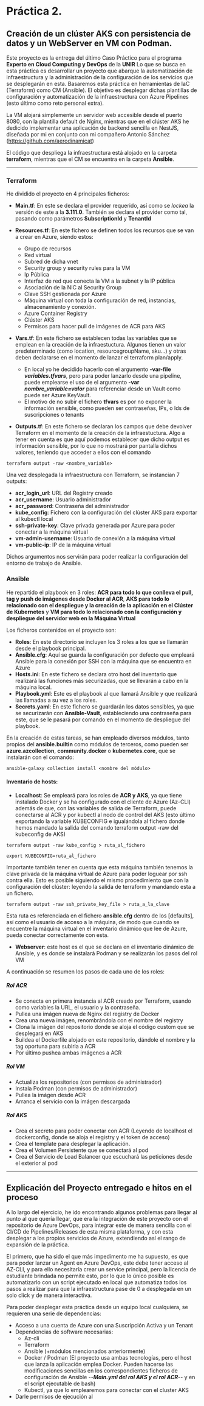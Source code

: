 # Práctica 2. 
## Creación de un clúster AKS con persistencia de datos y un WebServer en VM con Podman.
Este proyecto es la entrega del último Caso Práctico para el programa **Experto en Cloud Computing y DevOps** de la **UNIR**
Lo que se busca en esta práctica es desarrollar un proyecto que abarque la automatización de infraestructura y la administración de la configuración de los servicios que se desplegarán en esta.
Basaremos esta práctica en herramientas de IaC (Terraform) como CM (Ansible). El objetivo es desplegar dichas plantillas de configuración y automatización de la infraestructura con Azure Pipelines (esto último como reto personal extra).

La VM alojará simplemente un servidor web accesible desde el puerto 8080, con la plantilla default de Nginx, mientras que en el clúster AKS he dedicido implementar una aplicación de backend sencilla en NestJS, diseñada por mi en conjunto con mi compañero Antonio Sánchez (https://github.com/aerodinamicat)

El código que despliega la infraestructura está alojado en la carpeta **terraform**, mientras que el CM se encuentra en la carpeta **Ansible**. 

---

### Terraform
He dividido el proyecto en 4 principales ficheros:
- **Main.tf**: En este se declara el provider requerido, así como se *lockea* la versión de este a la **3.111.0**. También se declara el provider como tal, pasando como parámetros **SubscriptionId** y **TenantId**
- **Resources.tf**: En este fichero se definen todos los recursos que se van a crear en Azure, siendo estos:
    - Grupo de recursos
    - Red virtual
    - Subred de dicha vnet
    - Security group y security rules para la VM
    - Ip Pública
    - Interfaz de red que conecta la VM a la subnet y la IP pública
    - Asociación de la NIC al Security Group
    - Clave SSH gestionada por Azure
    - Máquina virtual con toda la configuración de red, instancias, almacenamiento y conexión.
    - Azure Container Registry
    - Clúster AKS
    - Permisos para hacer pull de imágenes de ACR para AKS
- **Vars.tf**: En este fichero se establecen todas las variables que se emplean en la creación de la infraestuctura. Algunos tienen un valor predeterminado (como location, resourcegroupName, sku...) y otras deben declararse en el momento de lanzar el terraform plan/apply.
    - En local yo he decidido hacerlo con el argumento **-var-file *variables.tfvars***, pero para poder lanzarlo desde una pipeline, puede emplearse el uso de el argumento **-var *nombre_variable=valor*** para referenciar desde un Vault como puede ser Azure KeyVault.  
    - El motivo de no subir el fichero **tfvars** es por no exponer la información sensible, como pueden ser contraseñas, IPs, o Ids de suscripciones o tenants 

- **Outputs.tf**: En este fichero se declaran los campos que debe devolver Terraform en el momento de la creación de la infraestuctura. Algo a tener en cuenta es que aquí podemos establecer que dicho output es información sensible, por lo que no mostrará por pantalla dichos valores, teniendo que acceder a ellos con el comando
```
terraform output -raw <nombre_variable>
```

Una vez desplegada la infraestructura con Terraform, se instancian 7 outputs:
- **acr_login_url**: URL del Registry creado
- **acr_username**: Usuario administrador
- **acr_password**: Contraseña del administrador
- **kube_config**: Fichero con la configuración del clúster AKS para exportar al kubectl local
- **ssh-private-key**: Clave privada generada por Azure para poder conectar a la máquina virtual
- **vm-admin-username**: Usuario de conexión a la máquina virtual
- **vm-public-ip**: IP de la máquina virtual

Dichos argumentos nos servirán para poder realizar la configuración del entorno de trabajo de Ansible.


### Ansible
He repartido el playbook en 3 roles: **ACR para todo lo que conlleva el pull, tag y push de imágenes desde Docker al ACR**, **AKS para todo lo relacionado con el despliegue y la creación de la aplicación en el Clúster de Kubernetes** y **VM para todo lo relacionado con la configuración y despliegue del servidor web en la Máquina Virtual**

Los ficheros contenidos en el proyecto son:
- **Roles**: En este directorio se incluyen los 3 roles a los que se llamarán desde el playbook principal.
- **Ansible.cfg**: Aquí se guarda la configuración por defecto que empleará Ansible para la conexión por SSH con la máquina que se encuentra en Azure
- **Hosts.ini**: En este fichero se declara otro host del inventario que realizará las funciones más securizadas, que se llevarán a cabo en la máquina local.
- **Playbook.yml**: Este es el playbook al que llamará Ansible y que realizará las llamadas a su vez a los roles.
- **Secrets.yaml**: En este fichero se guardarán los datos sensibles, ya que se securizarán con **Ansible-Vault**, estableciendo una contraseña para este, que se le pasará por comando en el momento de despliegue del playbook.

En la creación de estas tareas, se han empleado diversos módulos, tanto propios del **ansible.builtin** como módulos de terceros, como pueden ser **azure.azcollection**, **community.docker** o **kubernetes.core**, que se instalarán con el comando:

```
ansible-galaxy collection install <nombre del módulo>
```

#### Inventario de hosts:
- **Localhost**: Se empleará para los roles de **ACR y AKS**, ya que tiene instalado Docker y se ha configurado con el cliente de Azure (Az-CLI) además de que, con las variables de salida de Terraform, puede conectarse al ACR y por kubectl al nodo de control del AKS (esto último exportando la variable KUBECONFIG e igualándola al fichero donde hemos mandado la salida del comando terraform output -raw del kubeconfig de AKS)
```
terraform output -raw kube_config > ruta_al_fichero

export KUBECONFIG=ruta_al_fichero
``` 

Importante también tener en cuenta que esta máquina también tenemos la clave privada de la máquina virtual de Azure para poder loguear por ssh contra ella. Esto es posible siguiendo el mismo procedimiento que con la configuración del clúster: leyendo la salida de terraform y mandando esta a un fichero.
```
terraform output -raw ssh_private_key_file > ruta_a_la_clave
```
Esta ruta es referenciada en el fichero **ansible.cfg** dentro de los [defaults], así como el usuario de acceso a la máquina, de modo que cuando se encuentre la máquina virtual en el inventario dinámico que lee de Azure, pueda conectar correctamente con esta.

- **Webserver**: este host es el que se declara en el inventario dinámico de Ansible, y es donde se instalará Podman y se realizarán los pasos del rol VM

A continuación se resumen los pasos de cada uno de los roles:

##### Rol ACR
- Se conecta en primera instancia al ACR creado por Terraform, usando como variables la URL, el usuario y la contraseña. 
- Pullea una imágen nueva de Nginx del registry de Docker 
- Crea una nueva imágen, renombrándola con el nombre del registry
- Clona la imágen del repositorio donde se aloja el código custom que se desplegará en AKS
- Buildea el Dockerfile alojado en este repositorio, dándole el nombre y la tag oportuna para subirla a ACR
- Por último pushea ambas imágenes a ACR

##### Rol VM
- Actualiza los repositorios (con permisos de administrador)
- Instala Podman (con permisos de administrador)
- Pullea la imágen desde ACR
- Arranca el servicio con la imágen descargada

##### Rol AKS
- Crea el secreto para poder conectar con ACR (Leyendo de localhost el dockerconfig, donde se aloja el registry y el token de acceso)
- Crea el template para desplegar la aplicación.
- Crea el Volumen Persistente que se conectará al pod
- Crea el Servicio de Load Balancer que escuchará las peticiones desde el exterior al pod

---

## Explicación del Proyecto entregado e hitos en el proceso
A lo largo del ejercicio, he ido encontrando algunos problemas para llegar al punto al que quería llegar, que era la integración de este proyecto con el repositorio de Azure DevOps, para integrar este de manera sencilla con el CI/CD de Pipelines/Releases de esta misma plataforma, y con esta desplegar a los propios servicios de Azure, extendiendo así el rango de expansión de la práctica. 

El primero, que ha sido el que más impedimento me ha supuesto, es que para poder lanzar un Agent en Azure DevOps, este debe tener acceso al AZ-CLI, y para ello necesitaría crear un service principal, pero la licencia de estudiante brindada no permite esto, por lo que lo único posible es automatizarlo con un script ejecutado en local que automatiza todos los pasos a realizar para que la infraestructura pase de 0 a desplegada en un solo click y de manera interactiva.

Para poder desplegar esta práctica desde un equipo local cualquiera, se requieren una serie de dependencias:
- Acceso a una cuenta de Azure con una Suscripción Activa y un Tenant
- Dependencias de software necesarias:
    - Az-cli
    - Terraform
    - Ansible (+módulos mencionados anteriormente)
    - Docker / Podman (El proyecto usa ambas tecnologías, pero el host que lanza la aplicación emplea Docker. Pueden hacerse las modificaciones sencillas en los correspondientes ficheros de configuración de Ansible --***Main.yml del rol AKS y el rol ACR***-- y en el script ejecutable de bash)
    - Kubectl, ya que lo emplearemos para conectar con el cluster AKS
- Darle permisos de ejecución al 



